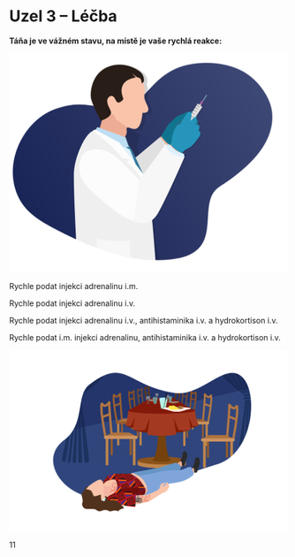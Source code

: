 <div class="w3-center">

# Uzel 3 – Léčba

**Táňa je ve vážném stavu, na místě je vaše rychlá reakce:**
</div>

<div class="w3-row">
<div class="w3-third">

![slide11_lekar_s_injekci](slide11_lekar_s_injekci.jpg)


</div>
<div class="w3-third">

Rychle podat injekci adrenalinu i.m.

Rychle podat injekci adrenalinu i.v.

Rychle podat injekci adrenalinu i.v., antihistaminika i.v. a hydrokortison i.v.

Rychle podat i.m. injekci adrenalinu, antihistaminika i.v. a hydrokortison i.v.

</div>
<div class="w3-third">

![slide_2-3_komiks_05_skvrny](slide_2-3_komiks_05_skvrny.jpg)


</div>
</div>

<div class="w3-center">11</div>

